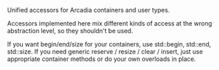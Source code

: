Unified accessors for Arcadia containers and user types. 
 
Accessors implemented here mix different kinds of access at the wrong abstraction level, so they shouldn't be used. 
 
If you want begin/end/size for your containers, use std::begin, std::end, std::size. If you need generic reserve / resize / clear / insert, just use appropriate container methods or do your own overloads in place. 
